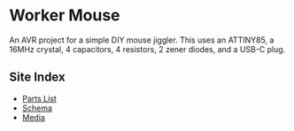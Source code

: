 # Worker Mouse

An AVR project for a simple DIY mouse jiggler. This uses an ATTINY85, a 16MHz crystal, 4 capacitors, 4 resistors, 2 zener diodes, and a USB-C plug.

## Site Index

- [Parts List](./parts-list.md)
- [Schema](./schema.md)
- [Media](./media.md)